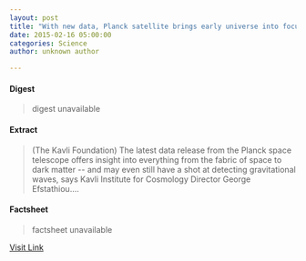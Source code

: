 ```yaml
---
layout: post
title: "With new data, Planck satellite brings early universe into focus"
date: 2015-02-16 05:00:00
categories: Science
author: unknown author

---
```



#### Digest
>digest unavailable

#### Extract
>(The Kavli Foundation) The latest data release from the Planck space telescope offers insight into everything from the fabric of space to dark matter -- and may even still have a shot at detecting gravitational waves, says Kavli Institute for Cosmology Director George Efstathiou....

#### Factsheet
>factsheet unavailable

[Visit Link](http://www.eurekalert.org/pub_releases/2015-02/tkf-wnd021615.php)


